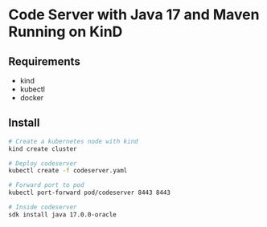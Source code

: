 # Code Server with Java 17 and Maven Running on KinD

## Requirements
- kind
- kubectl
- docker

## Install
```bash
# Create a kubernetes node with kind
kind create cluster

# Deploy codeserver
kubectl create -f codeserver.yaml

# Forward port to pod
kubectl port-forward pod/codeserver 8443 8443

# Inside codeserver
sdk install java 17.0.0-oracle
```